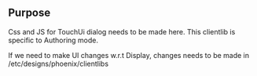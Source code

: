## Purpose

Css and JS for TouchUi dialog needs to be made here. This clientlib is specific to Authoring mode. 

If we need to make UI changes w.r.t Display, changes needs to be made in /etc/designs/phoenix/clientlibs